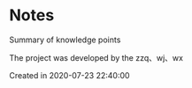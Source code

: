 # Notes
Summary of knowledge points

The project was developed by the zzq、wj、wx

Created in 2020-07-23 22:40:00

